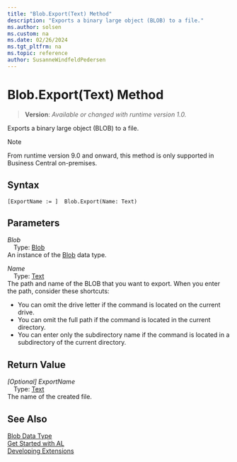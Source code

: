 ```yaml
---
title: "Blob.Export(Text) Method"
description: "Exports a binary large object (BLOB) to a file."
ms.author: solsen
ms.custom: na
ms.date: 02/26/2024
ms.tgt_pltfrm: na
ms.topic: reference
author: SusanneWindfeldPedersen
---
```

[//]: # (START>DO_NOT_EDIT)
[//]: # (IMPORTANT:Do not edit any of the content between here and the END>DO_NOT_EDIT.)
[//]: # (Any modifications should be made in the .xml files in the ModernDev repo.)
# Blob.Export(Text) Method
> **Version**: _Available or changed with runtime version 1.0._

Exports a binary large object (BLOB) to a file.

> [!NOTE]
> From runtime version 9.0 and onward, this method is only supported in Business Central on-premises.

## Syntax
```AL
[ExportName := ]  Blob.Export(Name: Text)
```
## Parameters
*Blob*  
&emsp;Type: [Blob](blob-data-type.md)  
An instance of the [Blob](blob-data-type.md) data type.  

*Name*  
&emsp;Type: [Text](../text/text-data-type.md)  
The path and name of the BLOB that you want to export. When you enter the path, consider these shortcuts:
-   You can omit the drive letter if the command is located on the current drive.
-   You can omit the full path if the command is located in the current directory.
-   You can enter only the subdirectory name if the command is located in a subdirectory of the current directory.  


## Return Value
*[Optional] ExportName*  
&emsp;Type: [Text](../text/text-data-type.md)  
The name of the created file.


[//]: # (IMPORTANT: END>DO_NOT_EDIT)
## See Also
[Blob Data Type](blob-data-type.md)  
[Get Started with AL](../../devenv-get-started.md)  
[Developing Extensions](../../devenv-dev-overview.md)